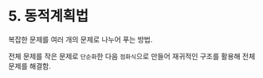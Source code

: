 # 5. 동적계획법



복잡한 문제를 여러 개의 문제로 나누어 푸는 방법.

전체 문제를 작은 문제로 `단순화`한 다음 `점화식`으로 만들어 재귀적인 구조를 활용해 전체 문제를 해결함.
